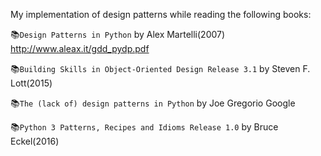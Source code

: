 My implementation of design patterns while reading the following books:  

&#x1F4DA;`Design Patterns in Python`    by Alex Martelli(2007) http://www.aleax.it/gdd_pydp.pdf 

&#x1F4DA;`Building Skills in Object-Oriented Design Release 3.1` by Steven F. Lott(2015)  

&#x1F4DA;`The (lack of) design patterns in Python` by Joe Gregorio Google  

&#x1F4DA;`Python 3 Patterns, Recipes and Idioms Release 1.0` by Bruce Eckel(2016)  

